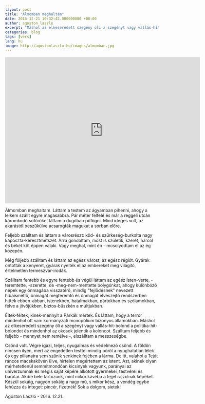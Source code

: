 ```yaml
---
layout: post
title: "Álmomban meghaltam"
date: 2016-12-21 10:32:42.000000000 +00:00
author: agoston_laszlo
excerpt: "Máshol az elkeseredett szegény öli a szegényt vagy vallás-hit-bolond a politika-hit-bolondot és mindenhol az okosok jelentik a koloncot."
categories: blog
tags: [vers]
lang: hu
image: http://agostonlaszlo.hu/images/almomban.jpg
---
```


<iframe src="https://player.vimeo.com/video/196625555" width="640" height="480" frameborder="0" webkitallowfullscreen mozallowfullscreen allowfullscreen></iframe>

Álmomban meghaltam. Láttam a testem az ágyamban pihenni, ahogy a lelkem szállt egyre magasabbra. Pár méter felfelé és már a reggeli utcán káromkodó sofőröket láttam a dugóban pöfögni. Mind ideges volt, az akarástól beszűkülve acsarogták magukat a sorban előre.

Feljebb szálltam és láttam a városrészt: köd- és szürkeség-burkolta nagy káposzta-keresztmetszet. Arra gondoltam, most is születik, szeret, harcol és békét köt éppen valaki. Vagy meghal, mint én - mosolyodtam el az ég közepén.

Még följebb szálltam és láttam az egész várost, az egész régiót. Gyárak ontották a kenyeret, gyárak nyelték el az embereket meg világító, értelmetlen termeszvár-irodák.

Szálltam fentebb és egyre fentebb és végül láttam az egész Isten-verte, -teremtette, -szerette, de -meg-nem-mentette bolygónkat, ahogy különböző népek egy önmagába visszatérő, mindig "fejlődésnek" nevezett hibaismétlő, önmagát megteremtő és önmagát elveszejtő rendszerben hittek ebben-abban, istenekben, hatalmakban, pártokban és szólamokban, félve a jövőjükben, biztos-büszkén a múltjukban.

Éltek-féltek, kinek-mennyit a Párkák mértek. És láttam, hogy a terror mindenhol ott van: kormányzati monopólium bizonyos államokban. Máshol az elkeseredett szegény öli a szegényt vagy vallás-hit-bolond a politika-hit-bolondot és mindenhol az okosok jelentik a koloncot.
Szálltam feljebb és feljebb - mennyet nem remélve -, elszálltam a messzeségbe.

Csönd volt. Végre igazi, teljes, nyugalmas és védelmező csönd. A földön nincsen ilyen, mert az engedetlen testtel mindig pöröl a nyughatatlan lélek és egy pillanatra sem szűnik senkinek fejében a lárma. De itt, valahol a Tejút ráncos macskakövén ülve, hirtelen megértettem az istent. Azt, akinek olyan mérhetetlenül semmitmondóan kicsinyek vagyunk, parányai az univerzumnak és mégis saját képére alkotott gyermekei, testvérei és barátai. Akibe bele tartozunk, mint mikor kávéba a tejjel rajzolnak képeket. Készül sokáig, nagyon sokáig a nagy mű, s mikor kész, a vendég egybe lehúzza és integet: pincér, fizetnék! Sok a dolgom, sietek!

Ágoston László - 2016. 12.21.
